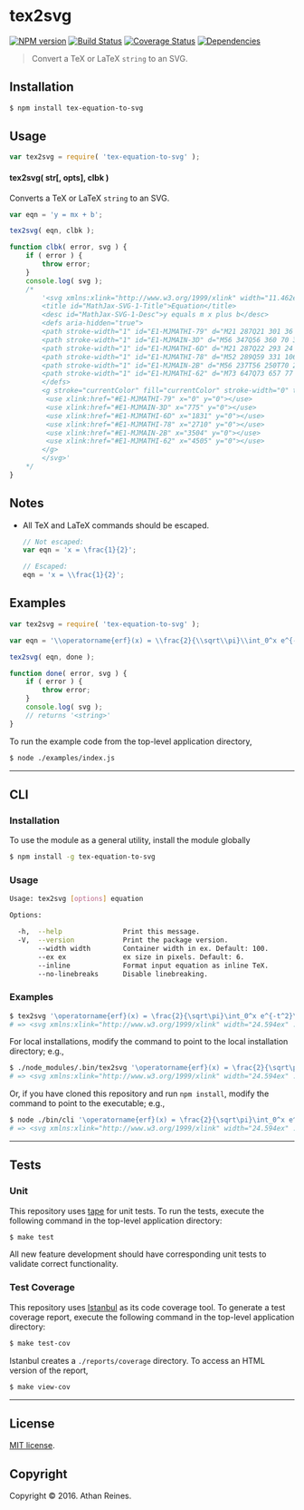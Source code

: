 tex2svg
===
[![NPM version][npm-image]][npm-url] [![Build Status][build-image]][build-url] [![Coverage Status][coverage-image]][coverage-url] [![Dependencies][dependencies-image]][dependencies-url]

> Convert a TeX or LaTeX `string` to an SVG.


## Installation

``` bash
$ npm install tex-equation-to-svg
```


## Usage

``` javascript
var tex2svg = require( 'tex-equation-to-svg' );
```

#### tex2svg( str[, opts], clbk )

Converts a TeX or LaTeX `string` to an SVG.

``` javascript
var eqn = 'y = mx + b';

tex2svg( eqn, clbk );

function clbk( error, svg ) {
	if ( error ) {
		throw error;
	}
	console.log( svg );
	/*
		'<svg xmlns:xlink="http://www.w3.org/1999/xlink" width="11.462ex" height="2.509ex" style="vertical-align: -0.671ex;" viewBox="0 -791.3 4935 1080.4" role="math" focusable="false" xmlns="http://www.w3.org/2000/svg" aria-labelledby="MathJax-SVG-1-Title MathJax-SVG-1-Desc">
		<title id="MathJax-SVG-1-Title">Equation</title>
		<desc id="MathJax-SVG-1-Desc">y equals m x plus b</desc>
		<defs aria-hidden="true">
		<path stroke-width="1" id="E1-MJMATHI-79" d="M21 287Q21 301 36 335T84 406T158 442Q199 442 224 419T250 355Q248 336 247 334Q247 331 231 288T198 191T182 105Q182 62 196 45T238 27Q261 27 281 38T312 61T339 94Q339 95 344 114T358 173T377 247Q415 397 419 404Q432 431 462 431Q475 431 483 424T494 412T496 403Q496 390 447 193T391 -23Q363 -106 294 -155T156 -205Q111 -205 77 -183T43 -117Q43 -95 50 -80T69 -58T89 -48T106 -45Q150 -45 150 -87Q150 -107 138 -122T115 -142T102 -147L99 -148Q101 -153 118 -160T152 -167H160Q177 -167 186 -165Q219 -156 247 -127T290 -65T313 -9T321 21L315 17Q309 13 296 6T270 -6Q250 -11 231 -11Q185 -11 150 11T104 82Q103 89 103 113Q103 170 138 262T173 379Q173 380 173 381Q173 390 173 393T169 400T158 404H154Q131 404 112 385T82 344T65 302T57 280Q55 278 41 278H27Q21 284 21 287Z"></path>
		<path stroke-width="1" id="E1-MJMAIN-3D" d="M56 347Q56 360 70 367H707Q722 359 722 347Q722 336 708 328L390 327H72Q56 332 56 347ZM56 153Q56 168 72 173H708Q722 163 722 153Q722 140 707 133H70Q56 140 56 153Z"></path>
		<path stroke-width="1" id="E1-MJMATHI-6D" d="M21 287Q22 293 24 303T36 341T56 388T88 425T132 442T175 435T205 417T221 395T229 376L231 369Q231 367 232 367L243 378Q303 442 384 442Q401 442 415 440T441 433T460 423T475 411T485 398T493 385T497 373T500 364T502 357L510 367Q573 442 659 442Q713 442 746 415T780 336Q780 285 742 178T704 50Q705 36 709 31T724 26Q752 26 776 56T815 138Q818 149 821 151T837 153Q857 153 857 145Q857 144 853 130Q845 101 831 73T785 17T716 -10Q669 -10 648 17T627 73Q627 92 663 193T700 345Q700 404 656 404H651Q565 404 506 303L499 291L466 157Q433 26 428 16Q415 -11 385 -11Q372 -11 364 -4T353 8T350 18Q350 29 384 161L420 307Q423 322 423 345Q423 404 379 404H374Q288 404 229 303L222 291L189 157Q156 26 151 16Q138 -11 108 -11Q95 -11 87 -5T76 7T74 17Q74 30 112 181Q151 335 151 342Q154 357 154 369Q154 405 129 405Q107 405 92 377T69 316T57 280Q55 278 41 278H27Q21 284 21 287Z"></path>
		<path stroke-width="1" id="E1-MJMATHI-78" d="M52 289Q59 331 106 386T222 442Q257 442 286 424T329 379Q371 442 430 442Q467 442 494 420T522 361Q522 332 508 314T481 292T458 288Q439 288 427 299T415 328Q415 374 465 391Q454 404 425 404Q412 404 406 402Q368 386 350 336Q290 115 290 78Q290 50 306 38T341 26Q378 26 414 59T463 140Q466 150 469 151T485 153H489Q504 153 504 145Q504 144 502 134Q486 77 440 33T333 -11Q263 -11 227 52Q186 -10 133 -10H127Q78 -10 57 16T35 71Q35 103 54 123T99 143Q142 143 142 101Q142 81 130 66T107 46T94 41L91 40Q91 39 97 36T113 29T132 26Q168 26 194 71Q203 87 217 139T245 247T261 313Q266 340 266 352Q266 380 251 392T217 404Q177 404 142 372T93 290Q91 281 88 280T72 278H58Q52 284 52 289Z"></path>
		<path stroke-width="1" id="E1-MJMAIN-2B" d="M56 237T56 250T70 270H369V420L370 570Q380 583 389 583Q402 583 409 568V270H707Q722 262 722 250T707 230H409V-68Q401 -82 391 -82H389H387Q375 -82 369 -68V230H70Q56 237 56 250Z"></path>
		<path stroke-width="1" id="E1-MJMATHI-62" d="M73 647Q73 657 77 670T89 683Q90 683 161 688T234 694Q246 694 246 685T212 542Q204 508 195 472T180 418L176 399Q176 396 182 402Q231 442 283 442Q345 442 383 396T422 280Q422 169 343 79T173 -11Q123 -11 82 27T40 150V159Q40 180 48 217T97 414Q147 611 147 623T109 637Q104 637 101 637H96Q86 637 83 637T76 640T73 647ZM336 325V331Q336 405 275 405Q258 405 240 397T207 376T181 352T163 330L157 322L136 236Q114 150 114 114Q114 66 138 42Q154 26 178 26Q211 26 245 58Q270 81 285 114T318 219Q336 291 336 325Z"></path>
		</defs>
		<g stroke="currentColor" fill="currentColor" stroke-width="0" transform="matrix(1 0 0 -1 0 0)" aria-hidden="true">
		 <use xlink:href="#E1-MJMATHI-79" x="0" y="0"></use>
		 <use xlink:href="#E1-MJMAIN-3D" x="775" y="0"></use>
		 <use xlink:href="#E1-MJMATHI-6D" x="1831" y="0"></use>
		 <use xlink:href="#E1-MJMATHI-78" x="2710" y="0"></use>
		 <use xlink:href="#E1-MJMAIN-2B" x="3504" y="0"></use>
		 <use xlink:href="#E1-MJMATHI-62" x="4505" y="0"></use>
		</g>
		</svg>'
	*/
}
```


## Notes

*	All TeX and LaTeX commands should be escaped.
	
	``` javascript
	// Not escaped:
	var eqn = 'x = \frac{1}{2}';

	// Escaped:
	eqn = 'x = \\frac{1}{2}';
	```


## Examples

``` javascript
var tex2svg = require( 'tex-equation-to-svg' );

var eqn = '\\operatorname{erf}(x) = \\frac{2}{\\sqrt\\pi}\\int_0^x e^{-t^2}\\,\\mathrm dt.';

tex2svg( eqn, done );

function done( error, svg ) {
	if ( error ) {
		throw error;
	}
	console.log( svg );
	// returns '<string>'
}
```

To run the example code from the top-level application directory,

``` bash
$ node ./examples/index.js
```


---
## CLI

### Installation

To use the module as a general utility, install the module globally

``` bash
$ npm install -g tex-equation-to-svg
```


### Usage

``` bash
Usage: tex2svg [options] equation

Options:

  -h,  --help               Print this message.
  -V,  --version            Print the package version.
       --width width        Container width in ex. Default: 100.
       --ex ex              ex size in pixels. Default: 6.
       --inline             Format input equation as inline TeX.
       --no-linebreaks      Disable linebreaking.
```


### Examples

``` bash
$ tex2svg '\operatorname{erf}(x) = \frac{2}{\sqrt\pi}\int_0^x e^{-t^2}\,\mathrm dt.'
# => <svg xmlns:xlink="http://www.w3.org/1999/xlink" width="24.594ex" ...
```

For local installations, modify the command to point to the local installation directory; e.g., 

``` bash
$ ./node_modules/.bin/tex2svg '\operatorname{erf}(x) = \frac{2}{\sqrt\pi}\int_0^x e^{-t^2}\,\mathrm dt.'
# => <svg xmlns:xlink="http://www.w3.org/1999/xlink" width="24.594ex" ...
```

Or, if you have cloned this repository and run `npm install`, modify the command to point to the executable; e.g., 

``` bash
$ node ./bin/cli '\operatorname{erf}(x) = \frac{2}{\sqrt\pi}\int_0^x e^{-t^2}\,\mathrm dt.'
# => <svg xmlns:xlink="http://www.w3.org/1999/xlink" width="24.594ex" ...
```


---
## Tests

### Unit

This repository uses [tape][tape] for unit tests. To run the tests, execute the following command in the top-level application directory:

``` bash
$ make test
```

All new feature development should have corresponding unit tests to validate correct functionality.


### Test Coverage

This repository uses [Istanbul][istanbul] as its code coverage tool. To generate a test coverage report, execute the following command in the top-level application directory:

``` bash
$ make test-cov
```

Istanbul creates a `./reports/coverage` directory. To access an HTML version of the report,

``` bash
$ make view-cov
```


---
## License

[MIT license](http://opensource.org/licenses/MIT).


## Copyright

Copyright &copy; 2016. Athan Reines.


[npm-image]: http://img.shields.io/npm/v/tex-equation-to-svg.svg
[npm-url]: https://npmjs.org/package/tex-equation-to-svg

[build-image]: http://img.shields.io/travis/kgryte/tex-equation-to-svg/master.svg
[build-url]: https://travis-ci.org/kgryte/tex-equation-to-svg

[coverage-image]: https://img.shields.io/codecov/c/github/kgryte/tex-equation-to-svg/master.svg
[coverage-url]: https://codecov.io/github/kgryte/tex-equation-to-svg?branch=master

[dependencies-image]: http://img.shields.io/david/kgryte/tex-equation-to-svg.svg
[dependencies-url]: https://david-dm.org/kgryte/tex-equation-to-svg

[dev-dependencies-image]: http://img.shields.io/david/dev/kgryte/tex-equation-to-svg.svg
[dev-dependencies-url]: https://david-dm.org/dev/kgryte/tex-equation-to-svg

[github-issues-image]: http://img.shields.io/github/issues/kgryte/tex-equation-to-svg.svg
[github-issues-url]: https://github.com/kgryte/tex-equation-to-svg/issues

[tape]: https://github.com/substack/tape
[istanbul]: https://github.com/gotwarlost/istanbul
